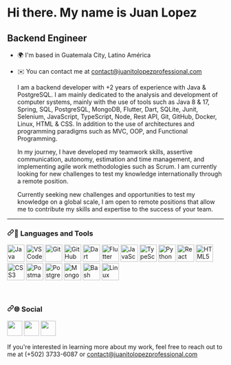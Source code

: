 Hi there. My name is Juan Lopez
==================================================================================================================================

Backend Engineer
----------------

* 🌍  I'm based in Guatemala City, Latino América
<!-- * 🖥️  See my portfolio at [juanitolopezprofessional.com](http://www.juanitolopezprofessional.com) -->
* ✉️  You can contact me at [contact@juanitolopezprofessional.com](mailto:contact@juanitolopezprofessional.com)

  I am a backend developer with +2 years of experience with Java & PostgreSQL. I am mainly dedicated to the analysis and development of computer systems, mainly with the use of tools such as Java 8 & 17, Spring, SQL, PostgreSQL, MongoDB, Flutter, Dart, SQLite, Junit, Selenium, JavaScript, TypeScript, Node, Rest API, Git, GitHub, Docker, Linux, HTML & CSS. In addition to the use of architectures and programming paradigms such as MVC, OOP, and Functional Programming.

  In my journey, I have developed my teamwork skills, assertive communication, autonomy, estimation and time management, and implementing agile work methodologies such as Scrum. I am currently looking for new challenges to test my knowledge internationally through a remote position.

  Currently seeking new challenges and opportunities to test my knowledge on a global scale, I am open to remote positions that allow me to contribute my skills and expertise to the success of your team.
  
---

<h3 dir="auto"><a id="user-content--languages-and-tools" class="anchor" aria-hidden="true" href="#-languages-and-tools"><svg class="octicon octicon-link" viewBox="0 0 16 16" version="1.1" width="16" height="16" aria-hidden="true"><path d="m7.775 3.275 1.25-1.25a3.5 3.5 0 1 1 4.95 4.95l-2.5 2.5a3.5 3.5 0 0 1-4.95 0 .751.751 0 0 1 .018-1.042.751.751 0 0 1 1.042-.018 1.998 1.998 0 0 0 2.83 0l2.5-2.5a2.002 2.002 0 0 0-2.83-2.83l-1.25 1.25a.751.751 0 0 1-1.042-.018.751.751 0 0 1-.018-1.042Zm-4.69 9.64a1.998 1.998 0 0 0 2.83 0l1.25-1.25a.751.751 0 0 1 1.042.018.751.751 0 0 1 .018 1.042l-1.25 1.25a3.5 3.5 0 1 1-4.95-4.95l2.5-2.5a3.5 3.5 0 0 1 4.95 0 .751.751 0 0 1-.018 1.042.751.751 0 0 1-1.042.018 1.998 1.998 0 0 0-2.83 0l-2.5 2.5a1.998 1.998 0 0 0 0 2.83Z"></path></svg></a><g-emoji class="g-emoji" alias="toolbox" fallback-src="tv">🧰</g-emoji> Languages and Tools</h3>

<p align="left">
<a href="https://www.oracle.com/java/" target="_blank" rel="noreferrer"><img src="https://raw.githubusercontent.com/danielcranney/readme-generator/main/public/icons/skills/java-colored.svg" width="40px" height="40px" alt="Java" /></a>
<a href="https://code.visualstudio.com/" target="_blank" rel="noreferrer"><img src="https://www.svgrepo.com/show/452129/vs-code.svg" width="40px" height="40px" alt="VSCode" /></a>
<a href="https://git-scm.com/" target="_blank" rel="noreferrer"><img src="https://raw.githubusercontent.com/danielcranney/readme-generator/main/public/icons/skills/git-colored.svg" width="40px" height="40px" alt="Git" /></a>
<a href="https://github.com/" target="_blank" rel="noreferrer"><img src="https://www.svgrepo.com/show/376071/github.svg" width="40px" height="40px" alt="GitHub" /></a>
<a href="https://dart.dev/" target="_blank" rel="noreferrer"><img src="https://raw.githubusercontent.com/danielcranney/readme-generator/main/public/icons/skills/dart-colored.svg" width="40px" height="40px" alt="Dart" /></a>
<a href="https://flutter.dev/" target="_blank" rel="noreferrer"><img src="https://raw.githubusercontent.com/danielcranney/readme-generator/main/public/icons/skills/flutter-colored.svg" width="40px" height="40px" alt="Flutter" /></a>
<a href="https://developer.mozilla.org/en-US/docs/Web/JavaScript" target="_blank" rel="noreferrer"><img src="https://raw.githubusercontent.com/danielcranney/readme-generator/main/public/icons/skills/javascript-colored.svg" width="40px" height="40px" alt="JavaScript" /></a>
<a href="https://www.typescriptlang.org/" target="_blank" rel="noreferrer"><img src="https://raw.githubusercontent.com/danielcranney/readme-generator/main/public/icons/skills/typescript-colored.svg" width="40px" height="40px" alt="TypeScript" /></a>
<a href="https://www.python.org/" target="_blank" rel="noreferrer"><img src="https://raw.githubusercontent.com/danielcranney/readme-generator/main/public/icons/skills/python-colored.svg" width="40px" height="40px" alt="Python" /></a>
<a href="https://reactjs.org/" target="_blank" rel="noreferrer"><img src="https://raw.githubusercontent.com/danielcranney/readme-generator/main/public/icons/skills/react-colored.svg" width="40px" height="40px" alt="React" /></a>
<a href="https://developer.mozilla.org/en-US/docs/Glossary/HTML5" target="_blank" rel="noreferrer"><img src="https://raw.githubusercontent.com/danielcranney/readme-generator/main/public/icons/skills/html5-colored.svg" width="40px" height="40px" alt="HTML5" /></a>
<a href="https://www.w3.org/TR/CSS/#css" target="_blank" rel="noreferrer"><img src="https://raw.githubusercontent.com/danielcranney/readme-generator/main/public/icons/skills/css3-colored.svg" width="40px" height="40px" alt="CSS3" /></a>
<a href="https://www.postman.com/" target="_blank" rel="noreferrer"><img src="https://www.svgrepo.com/show/354202/postman-icon.svg" width="40px" height="40px" alt="Postman" /></a>
<!-- <a href="https://nextjs.org/docs" target="_blank" rel="noreferrer"><img src="https://raw.githubusercontent.com/danielcranney/readme-generator/main/public/icons/skills/nextjs-colored-dark.svg" width="40px" height="40px" alt="NextJs" /></a> -->
<!-- <a href="https://nodejs.org/en/" target="_blank" rel="noreferrer"><img src="https://raw.githubusercontent.com/danielcranney/readme-generator/main/public/icons/skills/nodejs-colored.svg" width="40px" height="40px" alt="NodeJS" /></a> -->
<a href="https://www.postgresql.org/" target="_blank" rel="noreferrer"><img src="https://raw.githubusercontent.com/danielcranney/readme-generator/main/public/icons/skills/postgresql-colored.svg" width="40px" height="40px" alt="PostgreSQL" /></a>
<a href="https://www.mongodb.com/" target="_blank" rel="noreferrer"><img src="https://raw.githubusercontent.com/danielcranney/readme-generator/main/public/icons/skills/mongodb-colored.svg" width="40px" height="40px" alt="MongoDB" /></a>
<a href="https://www.gnu.org/software/bash/" target="_blank" rel="noreferrer"><img src="https://www.svgrepo.com/show/353478/bash-icon.svg" width="40px" height="40px" alt="Bash" /></a>
  <a href="https://www.linux.org/" target="_blank" rel="noreferrer"><img src="https://www.svgrepo.com/show/448236/linux.svg" width="40px" height="40px" alt="Linux" /></a>
</p>

<!-- </br>

<h3 dir="auto"><a id="user-content--languages-and-tools" class="anchor" aria-hidden="true" href="#-languages-and-tools"><svg class="octicon octicon-link" viewBox="0 0 16 16" version="1.1" width="16" height="16" aria-hidden="true"><path d="m7.775 3.275 1.25-1.25a3.5 3.5 0 1 1 4.95 4.95l-2.5 2.5a3.5 3.5 0 0 1-4.95 0 .751.751 0 0 1 .018-1.042.751.751 0 0 1 1.042-.018 1.998 1.998 0 0 0 2.83 0l2.5-2.5a2.002 2.002 0 0 0-2.83-2.83l-1.25 1.25a.751.751 0 0 1-1.042-.018.751.751 0 0 1-.018-1.042Zm-4.69 9.64a1.998 1.998 0 0 0 2.83 0l1.25-1.25a.751.751 0 0 1 1.042.018.751.751 0 0 1 .018 1.042l-1.25 1.25a3.5 3.5 0 1 1-4.95-4.95l2.5-2.5a3.5 3.5 0 0 1 4.95 0 .751.751 0 0 1-.018 1.042.751.751 0 0 1-1.042.018 1.998 1.998 0 0 0-2.83 0l-2.5 2.5a1.998 1.998 0 0 0 0 2.83Z"></path></svg></a><g-emoji class="g-emoji" alias="toolbox" fallback-src="https://github.githubassets.com/images/icons/emoji/unicode/1f9f0.png">💼</g-emoji> My Projects</h3> -->
 
  
</br>

<h3 dir="auto"><a id="user-content--languages-and-tools" class="anchor" aria-hidden="true" href="#-languages-and-tools"><svg class="octicon octicon-link" viewBox="0 0 16 16" version="1.1" width="16" height="16" aria-hidden="true"><path d="m7.775 3.275 1.25-1.25a3.5 3.5 0 1 1 4.95 4.95l-2.5 2.5a3.5 3.5 0 0 1-4.95 0 .751.751 0 0 1 .018-1.042.751.751 0 0 1 1.042-.018 1.998 1.998 0 0 0 2.83 0l2.5-2.5a2.002 2.002 0 0 0-2.83-2.83l-1.25 1.25a.751.751 0 0 1-1.042-.018.751.751 0 0 1-.018-1.042Zm-4.69 9.64a1.998 1.998 0 0 0 2.83 0l1.25-1.25a.751.751 0 0 1 1.042.018.751.751 0 0 1 .018 1.042l-1.25 1.25a3.5 3.5 0 1 1-4.95-4.95l2.5-2.5a3.5 3.5 0 0 1 4.95 0 .751.751 0 0 1-.018 1.042.751.751 0 0 1-1.042.018 1.998 1.998 0 0 0-2.83 0l-2.5 2.5a1.998 1.998 0 0 0 0 2.83Z"></path></svg></a><g-emoji class="g-emoji" alias="toolbox" fallback-src="https://github.githubassets.com/images/icons/emoji/unicode/1f9f0.png">🌐</g-emoji> Social</h3>

<p align="left"> 
<a href="https://www.github.com/juanitoloopez" target="_blank" rel="noreferrer"><img src="https://raw.githubusercontent.com/danielcranney/readme-generator/main/public/icons/socials/github-dark.svg" width="35px" height="35px" /></a> 
<a href="https://www.linkedin.com/in/juanflopezh" target="_blank" rel="noreferrer"><img src="https://raw.githubusercontent.com/danielcranney/readme-generator/main/public/icons/socials/linkedin.svg" width="35px" height="35px" /></a> 
<a href="https://www.twitter.com/juanitoloopez" target="_blank" rel="noreferrer"><img src="https://raw.githubusercontent.com/danielcranney/readme-generator/main/public/icons/socials/twitter.svg" width="35px" height="35px" /></a>
</p>

  If you're interested in learning more about my work, feel free to reach out to me at (+502) 3733-6087 or contact@juanitolopezprofessional.com
  
<!-- -
JuanitoLoopez/JuanitoLoopez is a ✨ special ✨ repository because its `README.md` (this file) appears on your GitHub profile.
You can click the Preview link to take a look at your changes.
- -->
